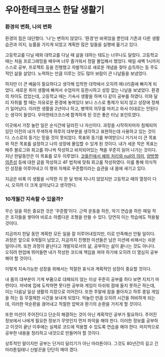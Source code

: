 # 우아한테크코스 한달 생활기

### 환경의 변화, 나의 변화

환경의 힘은 대단했다. ‘나’는 변하지 않았다. ‘환경’만 바뀌었을 뿐인데 기존과 다른 생활 습관과 의지, 능률을 가지게 되었고 계획한 많은 일들을 실행에 옮기고 있다.

고등학교를 다닐 때와 대학교를 다닐 때 삶을 대하는 태도는 너무나도 달랐다. 고등학교 때는 처음 프로그래밍을 배우며 너무 즐거워서 정말 몰입해서 했었다. 매일 새벽 1시까지 스스로 공부, 프로젝트 등을 진행했고 자발적으로 새로운 개념을 찾아 습득하는 등 주도적인 삶을 살았다. 노력하는 만큼 이루는 것도 많아 보람이 큰 나날들을 보냈었다.

하지만 더 큰 배움이 필요하다고 생각해 입학한 대학에서 오히려 매너리즘에 빠지게 되었다. 새로운 취미 생활에 빠져서 수업마저 등한시하고 성장 없는 나날을 보냈었다. 환경의 차이도 컸었는데, 고등학교 때는 기숙사 생활을 하며 다 같이 공부를 하였다. 이와 달리 자취를 할 때는 자유로운 환경에 놓여있다 보니 스스로 통제가 되지 않고 성장에 정체가 일어났다. 이러한 생활을 2년이나 하고, 병역의 의무를 마치고 와서 이대로는 안된다는 생각이 들었다. 우아한테크코스에 합격하게 된 것은 좋은 터닝 포인트였다.

이곳에서 가장 놀란 일은 순식간에 달라진 나 자신이다. 과정을 시작하자마자 침체되어있던 이전의 내가 무색하게 하루의 대부분을 생각하고 표현하는데 사용하고 있는 것이다. 스스로의 동기는 믿을 것이 못되었다. 목표와 동기를 부여받으니 거기서 더 큰 목표와 작은 목표를 설정하고 나의 성장에 몰입할 수 있게 된 것이다. 내가 세운 작은 목표는 매주 블로그와 회고를 하나씩 작성하고 비치되어있는 책을 꾸준히 읽어 나가는 것이다. 지난 한달동안은 이 목표를 모두 이루었다. [코틀린에서 예외 처리와 null의 의미](https://olivine-duck-0cb.notion.site/Kotlin-null-null-77fc2a0da13f411a8d781ac547bb49ef), [양방향 의존성](https://olivine-duck-0cb.notion.site/c62ced9822664ce588fe43504923029d) 등에 대한 글을 작성하고 4F 법칙에 맞춰 회고를 작성하였다. 이를 통해 의식적인 성장을 이루어내고 이 행위 자체로 꾸준함이라는 습관을 내 몸에 새기고 있다.

지금은 비록 이 생활을 시작한 지 한 달 밖에 지나지 않았지만 고등학교 때의 열정이 다시, 오히려 더 크게 살아났다고 생각한다.

### 10개월간 지속할 수 있을까?

무슨 일을 하든 중요한 것은 ‘꾸준함’이다. 근력 운동을 하든, 악기 연습을 하든 매일 작은 조각들을 쌓아야 비로소 아름다운 조형을 만들 수 있다. 당연히 이는 학습에도 적용될 것이다.

지금까지 한달 동안 계획한 모든 일을 잘 이루어내었지만, 이로 만족해선 안될 일이다. 과정은 앞으로 9개월이 남았고, 지금까지 진행한 미션들은 남은 미션에 비해서는 쉬운 일이니까. 또한 과정이 끝난다고 개발자로서의 삶, 공부하는 삶이 끝나는 것도 아니다. 오히려 현업에 뛰어들면 내가 작성한 코드에 책임을 져야 하기에 오히려 더 열심히 공부해야 할 것이다.

이렇게 지속가능한 성장을 위해서는 적절한 휴식과 계획적인 성장이 중요할 것이다.

내 몸의 대부분이 기계 부품으로 대체되지 않는 이상 꾸준히 공부를 하다 보면 지치기 마련이다. 저녁에 집에 도착하면 못다한 공부와 게임이 아쉬워 잠에 들지 못하곤 하는데, 이는 다음날 일상 생활의 지장으로 이어진다. 또한 주말에 잠을 몰아자고 하루 종일 게임을 하는 등 무절제한 시간을 보내게 되었다. 억눌린 만큼 오히려 시간을 허비하게 되는데, 이러한 악순환을 끊어내고 적절한 압박과 환기의 순환을 거치게 할 것이다.

또한 미션이 주어진다고 단순히 해결하는 것이 아닌 계획적인 공부가 필요하다. 주어진 정보에서 나에게 필요한 정보가 무엇인지 먼저 파악을 해야 한다. 이러한 정보를 공부하고 이것이 끝난 이후에는 실제로 코드에 적용할 수 있도록 연습을 해야 한다. 마지막으로 공부한 내용을 정리하고 내것으로 만들어야 할 것이다.

상투적인 말이지만 공부는 단거리 달리기가 아닌 마라톤이다. 그것도 80년간의 길고 긴 마라톤일테니 신발끈을 단단히 매야 겠다.
